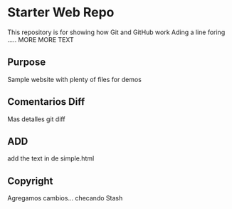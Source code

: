 

# Starter Web Repo

This repository is for showing how Git and GitHub work
Ading a line foring ..... MORE MORE TEXT
## Purpose

Sample website with plenty of files for demos

## Comentarios Diff
 
Mas detalles git diff

## ADD

add the text in de simple.html

## Copyright

Agregamos cambios... checando Stash
